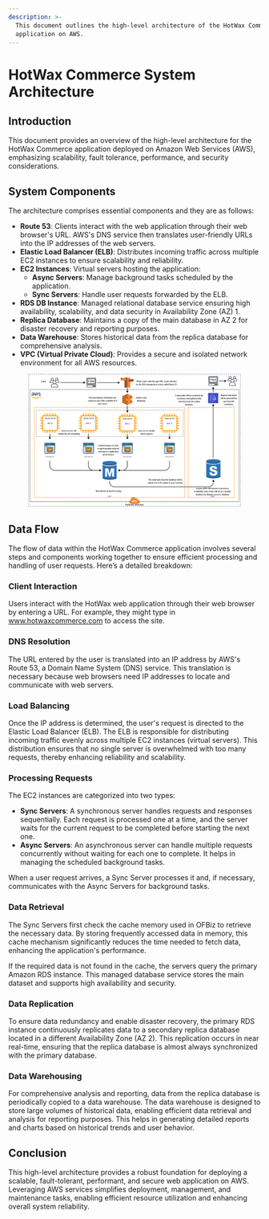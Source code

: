 ```yaml
---
description: >-
  This document outlines the high-level architecture of the HotWax Commerce
  application on AWS.
---
```


# HotWax Commerce System Architecture

## Introduction

This document provides an overview of the high-level architecture for the HotWax Commerce application deployed on Amazon Web Services (AWS), emphasizing scalability, fault tolerance, performance, and security considerations.

## System Components

The architecture comprises essential components and they are as follows:

* **Route 53**: Clients interact with the web application through their web browser's URL. AWS's DNS service then translates user-friendly URLs into the IP addresses of the web servers.
* **Elastic Load Balancer (ELB)**: Distributes incoming traffic across multiple EC2 instances to ensure scalability and reliability.
* **EC2 Instances**: Virtual servers hosting the application:
  * **Async Servers**: Manage background tasks scheduled by the application.
  * **Sync Servers**: Handle user requests forwarded by the ELB.
* **RDS DB Instance**: Managed relational database service ensuring high availability, scalability, and data security in Availability Zone (AZ) 1.
* **Replica Database**: Maintains a copy of the main database in AZ 2 for disaster recovery and reporting purposes.
* **Data Warehouse**: Stores historical data from the replica database for comprehensive analysis.
* **VPC (Virtual Private Cloud)**: Provides a secure and isolated network environment for all AWS resources.

<figure><img src=".gitbook/assets/AWS1.jpg" alt=""><figcaption></figcaption></figure>

## Data Flow

The flow of data within the HotWax Commerce application involves several steps and components working together to ensure efficient processing and handling of user requests. Here’s a detailed breakdown:

### Client Interaction

Users interact with the HotWax web application through their web browser by entering a URL. For example, they might type in www.hotwaxcommerce.com to access the site.

### DNS Resolution

The URL entered by the user is translated into an IP address by AWS's Route 53, a Domain Name System (DNS) service. This translation is necessary because web browsers need IP addresses to locate and communicate with web servers.

### Load Balancing

Once the IP address is determined, the user's request is directed to the Elastic Load Balancer (ELB). The ELB is responsible for distributing incoming traffic evenly across multiple EC2 instances (virtual servers). This distribution ensures that no single server is overwhelmed with too many requests, thereby enhancing reliability and scalability.

### Processing Requests

The EC2 instances are categorized into two types:

* **Sync Servers**: A synchronous server handles requests and responses sequentially. Each request is processed one at a time, and the server waits for the current request to be completed before starting the next one.
* **Async Servers**: An asynchronous server can handle multiple requests concurrently without waiting for each one to complete. It helps in managing the scheduled background tasks.

When a user request arrives, a Sync Server processes it and, if necessary, communicates with the Async Servers for background tasks.

### Data Retrieval

The Sync Servers first check the cache memory used in OFBiz to retrieve the necessary data. By storing frequently accessed data in memory, this cache mechanism significantly reduces the time needed to fetch data, enhancing the application's performance.

If the required data is not found in the cache, the servers query the primary Amazon RDS instance. This managed database service stores the main dataset and supports high availability and security.

### Data Replication

To ensure data redundancy and enable disaster recovery, the primary RDS instance continuously replicates data to a secondary replica database located in a different Availability Zone (AZ 2). This replication occurs in near real-time, ensuring that the replica database is almost always synchronized with the primary database.

### Data Warehousing

For comprehensive analysis and reporting, data from the replica database is periodically copied to a data warehouse. The data warehouse is designed to store large volumes of historical data, enabling efficient data retrieval and analysis for reporting purposes. This helps in generating detailed reports and charts based on historical trends and user behavior.

## Conclusion

This high-level architecture provides a robust foundation for deploying a scalable, fault-tolerant, performant, and secure web application on AWS. Leveraging AWS services simplifies deployment, management, and maintenance tasks, enabling efficient resource utilization and enhancing overall system reliability.
